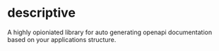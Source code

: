 # descriptive
A highly opioniated library for auto generating openapi documentation based on your applications structure.
